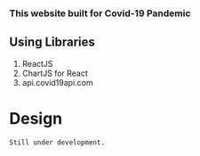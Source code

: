 ### This website built for Covid-19 Pandemic
 ## Using Libraries
 1. ReactJS
 2. ChartJS for React 
 3. api.covid19api.com
# Design
    Still under development. 